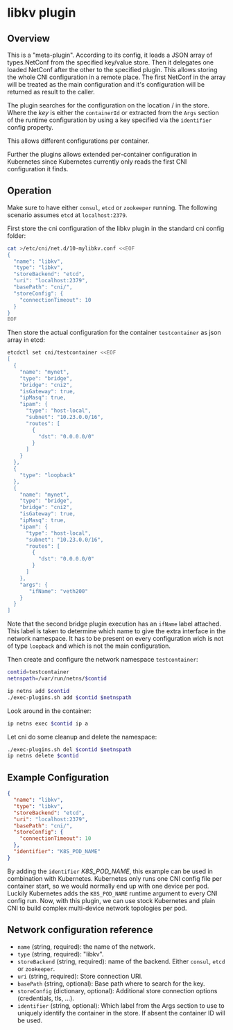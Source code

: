 # libkv plugin

## Overview

This is a "meta-plugin". According to its config, it loads a JSON array of
types.NetConf from the specified key/value store. Then it delegates one loaded
NetConf after the other to the specified plugin.  This allows storing the whole
CNI configuration in a remote place. The first NetConf in the array will be
treated as the main configuration and it's configuration will be returned as
result to the caller.

The plugin searches for the configuration on the location
<basePath>/<key> in the store. Where the _key_ is either the `containerId`
or extracted from the `Args` section of the runtime configuration by using
a key specified via the `identifier` config property.

This allows different configurations per container.

Further the plugins allows extended per-container configuration in Kubernetes
since Kubernetes currently only reads the first CNI configuration it finds.


## Operation

Make sure to have either `consul`, `etcd` or `zookeeper` running. The following
scenario assumes `etcd` at `localhost:2379`.

First store the cni configuration of the libkv plugin in the standard cni
config folder:

```bash
cat >/etc/cni/net.d/10-mylibkv.conf <<EOF
{
  "name": "libkv",
  "type": "libkv",
  "storeBackend": "etcd",
  "uri": "localhost:2379",
  "basePath": "cni/",
  "storeConfig": {
    "connectionTimeout": 10
  }
}
EOF
```

Then store the actual configuration for the container `testcontainer` as json
array in etcd:

```bash
etcdctl set cni/testcontainer <<EOF
[
  {
    "name": "mynet",
    "type": "bridge",
    "bridge": "cni2",
    "isGateway": true,
    "ipMasq": true,
    "ipam": {
      "type": "host-local",
      "subnet": "10.23.0.0/16",
      "routes": [
        {
          "dst": "0.0.0.0/0"
        }
      ]
    }
  },
  {
    "type": "loopback"
  },
  {
    "name": "mynet",
    "type": "bridge",
    "bridge": "cni2",
    "isGateway": true,
    "ipMasq": true,
    "ipam": {
      "type": "host-local",
      "subnet": "10.23.0.0/16",
      "routes": [
        {
          "dst": "0.0.0.0/0"
        }
      ]
    },
    "args": {
       "ifName": "veth200"
    }
  }
]
```

Note that the second bridge plugin execution has an `ifName` label attached.
This label is taken to determine which name to give the extra interface in the
network namespace. It has to be present on every configuration wich is not of
type `loopback` and which is not the main configuration.

Then create and configure the network namespace `testcontainer`:

```bash
contid=testcontainer
netnspath=/var/run/netns/$contid

ip netns add $contid
./exec-plugins.sh add $contid $netnspath
```

Look around in the container:

```bash
ip netns exec $contid ip a
```

Let cni do some cleanup and delete the namespace:

```bash
./exec-plugins.sh del $contid $netnspath
ip netns delete $contid
```

## Example Configuration

```json
{
  "name": "libkv",
  "type": "libkv",
  "storeBackend": "etcd",
  "uri": "localhost:2379",
  "basePath": "cni/",
  "storeConfig": {
    "connectionTimeout": 10
  },
  "identifier": "K8S_POD_NAME"
}
```

By adding the `identifier` _K8S_POD_NAME_, this example can be used in combination with Kubernetes.
Kubernetes only runs one CNI config file per container start, so we would normally end up with one device per pod.
Luckily Kubernetes adds the `K8S_POD_NAME` runtime argument to every CNI config run.
Now, with this plugin, we can use stock Kubernetes and plain CNI to build complex multi-device network topologies per pod.

## Network configuration reference

* `name` (string, required): the name of the network.
* `type` (string, required): "libkv".
* `storeBackend` (string, required): name of the backend. Either `consul`, `etcd` or `zookeeper`.
* `uri` (string, required): Store connection URI. 
* `basePath` (string, optional): Base path where to search for the key.
* `storeConfig` (dictionary, optional): Additional store connection options (credentials, tls, ...).
* `identifier` (string, optional): Which label from the Args section to use to uniquely identify the container in the store. If absent the container ID will be used.
